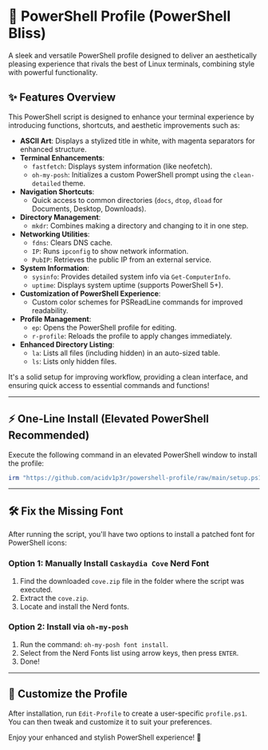 
# 🎨 PowerShell Profile (PowerShell Bliss)

A sleek and versatile PowerShell profile designed to deliver an aesthetically pleasing experience that rivals the best of Linux terminals, combining style with powerful functionality.

## ✨ Features Overview

This PowerShell script is designed to enhance your terminal experience by introducing functions, shortcuts, and aesthetic improvements such as:

- **ASCII Art**: Displays a stylized title in white, with magenta separators for enhanced structure.
- **Terminal Enhancements**:
  - `fastfetch`: Displays system information (like neofetch).
  - `oh-my-posh`: Initializes a custom PowerShell prompt using the `clean-detailed` theme.
- **Navigation Shortcuts**: 
  - Quick access to common directories (`docs`, `dtop`, `dload` for Documents, Desktop, Downloads).
- **Directory Management**: 
  - `mkdr`: Combines making a directory and changing to it in one step.
- **Networking Utilities**: 
  - `fdns`: Clears DNS cache.
  - `IP`: Runs `ipconfig` to show network information.
  - `PubIP`: Retrieves the public IP from an external service.
- **System Information**:
  - `sysinfo`: Provides detailed system info via `Get-ComputerInfo`.
  - `uptime`: Displays system uptime (supports PowerShell 5+).
- **Customization of PowerShell Experience**: 
  - Custom color schemes for PSReadLine commands for improved readability.
- **Profile Management**:
  - `ep`: Opens the PowerShell profile for editing.
  - `r-profile`: Reloads the profile to apply changes immediately.
- **Enhanced Directory Listing**:
  - `la`: Lists all files (including hidden) in an auto-sized table.
  - `ls`: Lists only hidden files.

It's a solid setup for improving workflow, providing a clean interface, and ensuring quick access to essential commands and functions!

---

## ⚡ One-Line Install (Elevated PowerShell Recommended)

Execute the following command in an elevated PowerShell window to install the profile:

```powershell
irm "https://github.com/acidv1p3r/powershell-profile/raw/main/setup.ps1" | iex
```

---

## 🛠️ Fix the Missing Font

After running the script, you'll have two options to install a patched font for PowerShell icons:

### Option 1: Manually Install `Caskaydia Cove` Nerd Font
1. Find the downloaded `cove.zip` file in the folder where the script was executed.
2. Extract the `cove.zip`.
3. Locate and install the Nerd fonts.

### Option 2: Install via `oh-my-posh`
1. Run the command: `oh-my-posh font install`.
2. Select from the Nerd Fonts list using arrow keys, then press `ENTER`.
3. Done!

---

## 🎨 Customize the Profile

After installation, run `Edit-Profile` to create a user-specific `profile.ps1`. You can then tweak and customize it to suit your preferences.

Enjoy your enhanced and stylish PowerShell experience! 🚀
